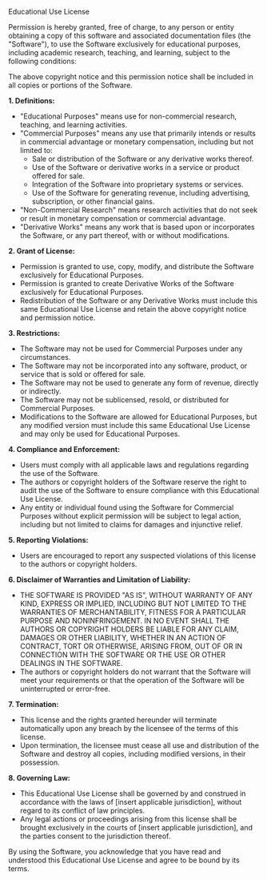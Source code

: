 Educational Use License

Permission is hereby granted, free of charge, to any person or entity obtaining a copy
of this software and associated documentation files (the "Software"), to use
the Software exclusively for educational purposes, including academic research,
teaching, and learning, subject to the following conditions:

The above copyright notice and this permission notice shall be included in all
copies or portions of the Software.

**1. Definitions:**
   - "Educational Purposes" means use for non-commercial research, teaching, and learning activities.
   - "Commercial Purposes" means any use that primarily intends or results in commercial advantage or monetary compensation, including but not limited to:
     - Sale or distribution of the Software or any derivative works thereof.
     - Use of the Software or derivative works in a service or product offered for sale.
     - Integration of the Software into proprietary systems or services.
     - Use of the Software for generating revenue, including advertising, subscription, or other financial gains.
   - "Non-Commercial Research" means research activities that do not seek or result in monetary compensation or commercial advantage.
   - "Derivative Works" means any work that is based upon or incorporates the Software, or any part thereof, with or without modifications.

**2. Grant of License:**
   - Permission is granted to use, copy, modify, and distribute the Software exclusively for Educational Purposes.
   - Permission is granted to create Derivative Works of the Software exclusively for Educational Purposes.
   - Redistribution of the Software or any Derivative Works must include this same Educational Use License and retain the above copyright notice and permission notice.

**3. Restrictions:**
   - The Software may not be used for Commercial Purposes under any circumstances.
   - The Software may not be incorporated into any software, product, or service that is sold or offered for sale.
   - The Software may not be used to generate any form of revenue, directly or indirectly.
   - The Software may not be sublicensed, resold, or distributed for Commercial Purposes.
   - Modifications to the Software are allowed for Educational Purposes, but any modified version must include this same Educational Use License and may only be used for Educational Purposes.

**4. Compliance and Enforcement:**
   - Users must comply with all applicable laws and regulations regarding the use of the Software.
   - The authors or copyright holders of the Software reserve the right to audit the use of the Software to ensure compliance with this Educational Use License.
   - Any entity or individual found using the Software for Commercial Purposes without explicit permission will be subject to legal action, including but not limited to claims for damages and injunctive relief.

**5. Reporting Violations:**
   - Users are encouraged to report any suspected violations of this license to the authors or copyright holders.

**6. Disclaimer of Warranties and Limitation of Liability:**
   - THE SOFTWARE IS PROVIDED "AS IS", WITHOUT WARRANTY OF ANY KIND, EXPRESS OR IMPLIED, INCLUDING BUT NOT LIMITED TO THE WARRANTIES OF MERCHANTABILITY, FITNESS FOR A PARTICULAR PURPOSE AND NONINFRINGEMENT. IN NO EVENT SHALL THE AUTHORS OR COPYRIGHT HOLDERS BE LIABLE FOR ANY CLAIM, DAMAGES OR OTHER LIABILITY, WHETHER IN AN ACTION OF CONTRACT, TORT OR OTHERWISE, ARISING FROM, OUT OF OR IN CONNECTION WITH THE SOFTWARE OR THE USE OR OTHER DEALINGS IN THE SOFTWARE.
   - The authors or copyright holders do not warrant that the Software will meet your requirements or that the operation of the Software will be uninterrupted or error-free.

**7. Termination:**
   - This license and the rights granted hereunder will terminate automatically upon any breach by the licensee of the terms of this license.
   - Upon termination, the licensee must cease all use and distribution of the Software and destroy all copies, including modified versions, in their possession.

**8. Governing Law:**
   - This Educational Use License shall be governed by and construed in accordance with the laws of [insert applicable jurisdiction], without regard to its conflict of law principles.
   - Any legal actions or proceedings arising from this license shall be brought exclusively in the courts of [insert applicable jurisdiction], and the parties consent to the jurisdiction thereof.

By using the Software, you acknowledge that you have read and understood this Educational Use License and agree to be bound by its terms.

